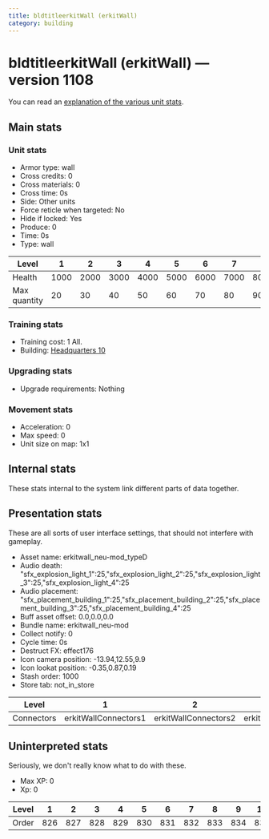 ```yaml
---
title: bldtitleerkitWall (erkitWall)
category: building
---
```


# bldtitleerkitWall (erkitWall) — version 1108

You can read an [explanation  of the various unit stats](unitexplained.md).

## Main stats

### Unit stats

  * Armor type: wall
  * Cross credits: 0
  * Cross materials: 0
  * Cross time: 0s
  * Side: Other units
  * Force reticle when targeted: No
  * Hide if locked: Yes
  * Produce: 0
  * Time: 0s
  * Type: wall

|Level       |1   |2   |3   |4   |5   |6   |7   |8   |9   |10   |
|------------|----|----|----|----|----|----|----|----|----|-----|
|Health      |1000|2000|3000|4000|5000|6000|7000|8000|9000|10000|
|Max quantity|20  |30  |40  |50  |60  |70  |80  |90  |100 |120  |


### Training stats

  * Training cost: 1 All.
  * Building: [Headquarters 10](smugglerHQ.html)

### Upgrading stats

  * Upgrade requirements: Nothing

### Movement stats

  * Acceleration: 0
  * Max speed: 0
  * Unit size on map: 1x1

## Internal stats

These stats internal to the system link different parts of data together.


## Presentation stats

These are all sorts of user interface settings, that should not interfere with gameplay.

  * Asset name: erkitwall_neu-mod_typeD
  * Audio death: "sfx_explosion_light_1":25,"sfx_explosion_light_2":25,"sfx_explosion_light_3":25,"sfx_explosion_light_4":25
  * Audio placement: "sfx_placement_building_1":25,"sfx_placement_building_2":25,"sfx_placement_building_3":25,"sfx_placement_building_4":25
  * Buff asset offset: 0.0,0.0,0.0
  * Bundle name: erkitwall_neu-mod
  * Collect notify: 0
  * Cycle time: 0s
  * Destruct FX: effect176
  * Icon camera position: -13.94,12.55,9.9
  * Icon lookat position: -0.35,0.87,0.19
  * Stash order: 1000
  * Store tab: not_in_store

|Level     |1                   |2                   |3                   |4                   |5                   |6                   |7                   |8                   |9                   |10                   |
|----------|--------------------|--------------------|--------------------|--------------------|--------------------|--------------------|--------------------|--------------------|--------------------|---------------------|
|Connectors|erkitWallConnectors1|erkitWallConnectors2|erkitWallConnectors3|erkitWallConnectors4|erkitWallConnectors5|erkitWallConnectors6|erkitWallConnectors7|erkitWallConnectors8|erkitWallConnectors9|erkitWallConnectors10|


## Uninterpreted stats

Seriously, we don't really know what to do with these.

  * Max XP: 0
  * Xp: 0

|Level|1  |2  |3  |4  |5  |6  |7  |8  |9  |10 |
|-----|---|---|---|---|---|---|---|---|---|---|
|Order|826|827|828|829|830|831|832|833|834|835|


